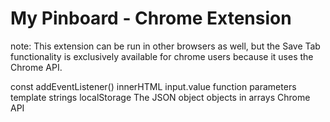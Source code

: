 # My Pinboard - Chrome Extension

note: This extension can be run in other browsers as well, but the Save Tab functionality is exclusively available for chrome users because it uses the Chrome API.


const
addEventListener()
innerHTML
input.value
function parameters
template strings
localStorage
The JSON object
objects in arrays
Chrome API
